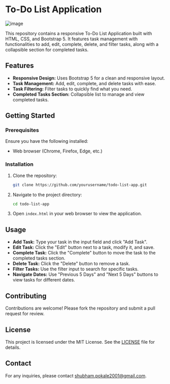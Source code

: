# To-Do List Application

![image](https://github.com/ShubhamPokale/todo-list-front-end/assets/80520475/1e9de127-2781-40d5-9011-0ef094bca850)



This repository contains a responsive To-Do List Application built with HTML, CSS, and Bootstrap 5. It features task management with functionalities to add, edit, complete, delete, and filter tasks, along with a collapsible section for completed tasks.

## Features

- **Responsive Design:** Uses Bootstrap 5 for a clean and responsive layout.
- **Task Management:** Add, edit, complete, and delete tasks with ease.
- **Task Filtering:** Filter tasks to quickly find what you need.
- **Completed Tasks Section:** Collapsible list to manage and view completed tasks.

## Getting Started

### Prerequisites

Ensure you have the following installed:

- Web browser (Chrome, Firefox, Edge, etc.)

### Installation

1. Clone the repository:
    ```bash
    git clone https://github.com/yourusername/todo-list-app.git
    ```
2. Navigate to the project directory:
    ```bash
    cd todo-list-app
    ```
3. Open `index.html` in your web browser to view the application.

## Usage

- **Add Task:** Type your task in the input field and click "Add Task".
- **Edit Task:** Click the "Edit" button next to a task, modify it, and save.
- **Complete Task:** Click the "Complete" button to move the task to the completed tasks section.
- **Delete Task:** Click the "Delete" button to remove a task.
- **Filter Tasks:** Use the filter input to search for specific tasks.
- **Navigate Dates:** Use "Previous 5 Days" and "Next 5 Days" buttons to view tasks for different dates.

## Contributing

Contributions are welcome! Please fork the repository and submit a pull request for review.

## License

This project is licensed under the MIT License. See the [LICENSE](LICENSE) file for details.

## Contact

For any inquiries, please contact [shubham.pokale2001@gmail.com](mailto:your.email@example.com).
